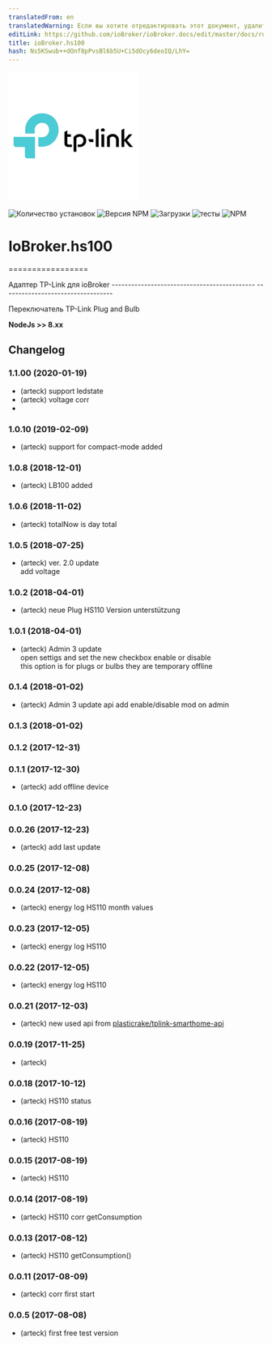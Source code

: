 ```yaml
---
translatedFrom: en
translatedWarning: Если вы хотите отредактировать этот документ, удалите поле «translationFrom», в противном случае этот документ будет снова автоматически переведен
editLink: https://github.com/ioBroker/ioBroker.docs/edit/master/docs/ru/adapterref/iobroker.hs100/README.md
title: ioBroker.hs100
hash: Ns5KSwub++dOnf8pPvsBl6b5U+Ci5dOcy6deoIQ/LhY=
---
```

![логотип](../../../en/adapterref/iobroker.hs100/admin/hs100.png)

![Количество установок](http://iobroker.live/badges/hs100-stable.svg)
![Версия NPM](http://img.shields.io/npm/v/iobroker.hs100.svg)
![Загрузки](https://img.shields.io/npm/dm/iobroker.hs100.svg)
![тесты](https://travis-ci.org/arteck/ioBroker.hs100.svg?branch=master)
![NPM](https://nodei.co/npm/iobroker.hs100.png?downloads=true)

# IoBroker.hs100
=================

Адаптер TP-Link для ioBroker -------------------------------------------- ----------------------------------

Переключатель TP-Link Plug and Bulb

<b>NodeJs &gt;&gt; 8.xx</b>

## Changelog

### 1.1.00 (2020-01-19)
* (arteck) support ledstate
* (arteck) voltage corr
* 
### 1.0.10 (2019-02-09)
* (arteck) support for compact-mode added

### 1.0.8 (2018-12-01)
* (arteck) LB100 added <br>
### 1.0.6 (2018-11-02)
* (arteck) totalNow is day total <br>
### 1.0.5 (2018-07-25)
* (arteck) ver. 2.0 update <br>
        add voltage
### 1.0.2 (2018-04-01)
* (arteck) neue Plug HS110 Version unterstützung

### 1.0.1 (2018-04-01)
* (arteck) Admin 3 update <br>
    open settigs and set the new checkbox enable or disable <br>
    this option is for plugs or bulbs they are temporary offline

### 0.1.4 (2018-01-02)
* (arteck) Admin 3
           update api
           add enable/disable mod on admin

### 0.1.3 (2018-01-02)
### 0.1.2 (2017-12-31)
### 0.1.1 (2017-12-30)
* (arteck) add offline device
    
### 0.1.0 (2017-12-23)
### 0.0.26 (2017-12-23)
* (arteck) add last update

### 0.0.25 (2017-12-08)
### 0.0.24 (2017-12-08) 
* (arteck) energy log HS110 month values

### 0.0.23 (2017-12-05) 
* (arteck) energy log HS110

### 0.0.22 (2017-12-05) 
* (arteck) energy log HS110

### 0.0.21 (2017-12-03) 
* (arteck) new used api from <a href = https://github.com/plasticrake/tplink-smarthome-api>plasticrake/tplink-smarthome-api</a>


### 0.0.19 (2017-11-25) 
* (arteck)  

### 0.0.18 (2017-10-12) 
* (arteck) HS110 status 

### 0.0.16 (2017-08-19) 
* (arteck) HS110 

### 0.0.15 (2017-08-19) 
* (arteck) HS110 

### 0.0.14 (2017-08-19) 
* (arteck) HS110 corr getConsumption

### 0.0.13 (2017-08-12) 
* (arteck) HS110 getConsumption()

### 0.0.11 (2017-08-09)
* (arteck) corr first start
 
### 0.0.5 (2017-08-08)
* (arteck) first free test version
